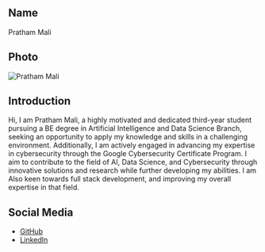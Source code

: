 ## Name
Pratham Mali

## Photo
![Pratham Mali](https://postimg.cc/9rbGkpZY)

## Introduction
 Hi, I am Pratham Mali, a highly motivated and dedicated third-year student pursuing a BE degree in Artificial Intelligence and Data Science Branch, seeking an opportunity to apply my knowledge and skills in a challenging environment. Additionally, I am actively engaged in advancing my expertise in cybersecurity through the Google Cybersecurity Certificate Program. I aim to contribute to the field of AI, Data Science, and Cybersecurity through innovative solutions and research while further developing my abilities. I am Also keen towards full stack development, and improving my overall expertise in that field.

## Social Media
- [GitHub](https://github.com/PrathamMali13)
- [LinkedIn](https://www.linkedin.com/in/pratham-mali-ba3507246/)